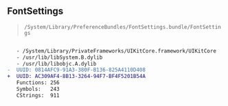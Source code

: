 ## FontSettings

> `/System/Library/PreferenceBundles/FontSettings.bundle/FontSettings`

```diff

   - /System/Library/PrivateFrameworks/UIKitCore.framework/UIKitCore
   - /usr/lib/libSystem.B.dylib
   - /usr/lib/libobjc.A.dylib
-  UUID: 0814AFC9-91A3-380F-B136-825A4110D408
+  UUID: AC309AF4-8B13-3264-94F7-BF4F5201B54A
   Functions: 256
   Symbols:   243
   CStrings:  911

```
